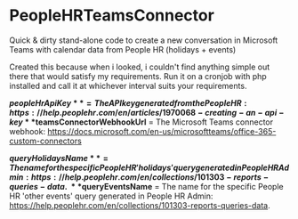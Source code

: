 # PeopleHRTeamsConnector
Quick & dirty stand-alone code to create a new conversation in Microsoft Teams with calendar data from People HR (holidays + events)

Created this because when i looked, i couldn't find anything simple out there that would satisfy my requirements. Run it on a cronjob with php installed and call it at whichever interval suits your requirements.


**$peopleHrApiKey** = The API key generated from the People HR: https://help.peoplehr.com/en/articles/1970068-creating-an-api-key
**$teamsConnectorWebhookUrl** = The Microsoft Teams connector webhook: https://docs.microsoft.com/en-us/microsoftteams/office-365-custom-connectors

**$queryHolidaysName** = The name for the specific People HR 'holidays' query generated in People HR Admin: https://help.peoplehr.com/en/collections/101303-reports-queries-data. \
**$queryEventsName** = The name for the specific People HR 'other events' query generated in People HR Admin: https://help.peoplehr.com/en/collections/101303-reports-queries-data.
